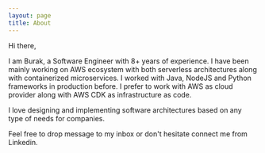 ```yaml
---
layout: page
title: About
---
```


Hi there,

I am Burak, a Software Engineer with 8+ years of experience. I have been mainly working on AWS ecosystem with both serverless architectures along with containerized microservices. I worked with Java, NodeJS and Python frameworks in production before.
I prefer to work with AWS as cloud provider along with AWS CDK as infrastructure as code.

I love designing and implementing software architectures based on any type of needs for companies.

Feel free to drop message to my inbox or don't hesitate connect me from Linkedin.
